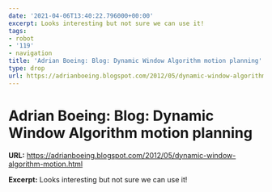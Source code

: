 ```yaml
---
date: '2021-04-06T13:40:22.796000+00:00'
excerpt: Looks interesting but not sure we can use it!
tags:
- robot
- '119'
- navigation
title: 'Adrian Boeing: Blog: Dynamic Window Algorithm motion planning'
type: drop
url: https://adrianboeing.blogspot.com/2012/05/dynamic-window-algorithm-motion.html
---
```


# Adrian Boeing: Blog: Dynamic Window Algorithm motion planning

**URL:** https://adrianboeing.blogspot.com/2012/05/dynamic-window-algorithm-motion.html

**Excerpt:** Looks interesting but not sure we can use it!
